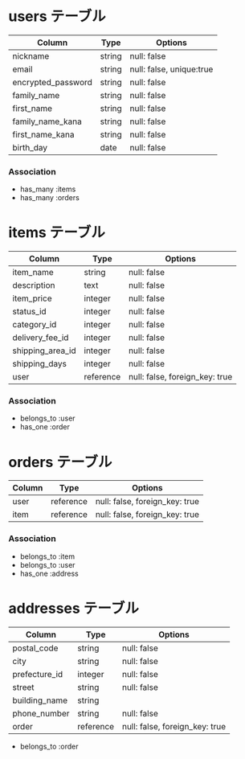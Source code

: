 # users テーブル

| Column              | Type       | Options                        |
| ------------------- | ---------- | ------------------------------ |
| nickname            | string     | null: false                    |
| email               | string     | null: false, unique:true       |
| encrypted_password  | string     | null: false                    |
| family_name         | string     | null: false                    |
| first_name          | string     | null: false                    |
| family_name_kana    | string     | null: false                    |
| first_name_kana     | string     | null: false                    |
| birth_day           | date       | null: false                    |

### Association

- has_many :items
- has_many :orders

# items テーブル

| Column              | Type       | Options                        |
| ------------------- | ---------- | ------------------------------ |
| item_name           | string     | null: false                    |
| description         | text       | null: false                    |
| item_price          | integer    | null: false                    |
| status_id           | integer    | null: false                    |
| category_id         | integer    | null: false                    |
| delivery_fee_id     | integer    | null: false                    |
| shipping_area_id    | integer    | null: false                    |
| shipping_days       | integer    | null: false                    |
| user                | reference  | null: false, foreign_key: true |


### Association

- belongs_to :user
- has_one :order




# orders テーブル

| Column              | Type       | Options                        |
| ------------------- | ---------- | ------------------------------ |
| user                | reference  | null: false, foreign_key: true |
| item                | reference  | null: false, foreign_key: true |

### Association

- belongs_to :item
- belongs_to :user
- has_one :address



# addresses テーブル

| Column              | Type       | Options                        |
| ------------------- | ---------- | ------------------------------ |
| postal_code         | string     | null: false                    |
| city                | string     | null: false                    |
| prefecture_id       | integer    | null: false                    |
| street              | string     | null: false                    |
| building_name       | string     |                                |
| phone_number        | string     | null: false                    |
| order               | reference  | null: false, foreign_key: true |

- belongs_to :order
